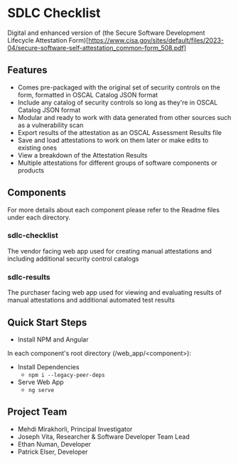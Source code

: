 # SDLC Checklist
Digital and enhanced version of (the Secure Software Development Lifecycle Attestation Form)[https://www.cisa.gov/sites/default/files/2023-04/secure-software-self-attestation_common-form_508.pdf]

## Features
- Comes pre-packaged with the original set of security controls on the form, formatted in OSCAL Catalog JSON format
- Include any catalog of security controls so long as they're in OSCAL Catalog JSON format
- Modular and ready to work with data generated from other sources such as a vulnerability scan
- Export results of the attestation as an OSCAL Assessment Results file
- Save and load attestations to work on them later or make edits to existing ones
- View a breakdown of the Attestation Results 
- Multiple attestations for different groups of software components or products

## Components
For more details about each component please refer to the Readme files under each directory.

### sdlc-checklist
The vendor facing web app used for creating manual attestations and including additional security control catalogs 

### sdlc-results
The purchaser facing web app used for viewing and evaluating results of manual attestations and additional automated test results

## Quick Start Steps
- Install NPM and Angular

In each component's root directory (/web_app/&lt;component&gt;):
- Install Dependencies 
  - `npm i --legacy-peer-deps`
- Serve Web App 
  - `ng serve`

## Project Team
- Mehdi Mirakhorli, Principal Investigator
- Joseph Vita, Researcher & Software Developer Team Lead
- Ethan Numan, Developer
- Patrick Elser, Developer 